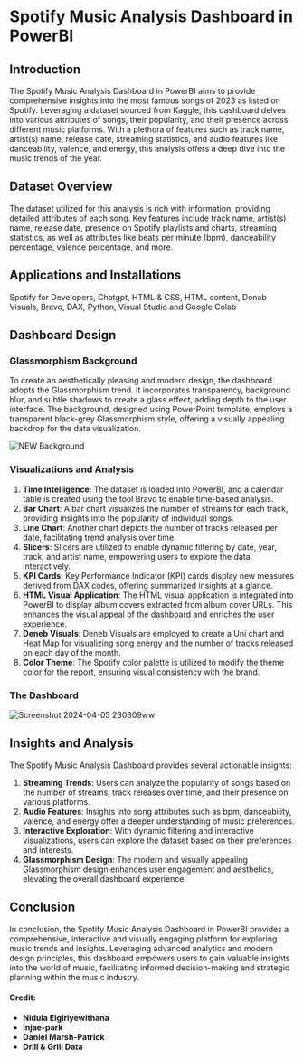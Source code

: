 # Spotify Music Analysis Dashboard in PowerBI

## Introduction
The Spotify Music Analysis Dashboard in PowerBI aims to provide comprehensive insights into the most famous songs of 2023 as listed on Spotify. Leveraging a dataset sourced from Kaggle, this dashboard delves into various attributes of songs, their popularity, and their presence across different music platforms. With a plethora of features such as track name, artist(s) name, release date, streaming statistics, and audio features like danceability, valence, and energy, this analysis offers a deep dive into the music trends of the year.

## Dataset Overview
The dataset utilized for this analysis is rich with information, providing detailed attributes of each song. Key features include track name, artist(s) name, release date, presence on Spotify playlists and charts, streaming statistics, as well as attributes like beats per minute (bpm), danceability percentage, valence percentage, and more.

## Applications and Installations
Spotify for Developers, Chatgpt, HTML & CSS, HTML content, Denab Visuals, Bravo, DAX, Python, Visual Studio and Google Colab

## Dashboard Design
### Glassmorphism Background
To create an aesthetically pleasing and modern design, the dashboard adopts the Glassmorphism trend. It incorporates transparency, background blur, and subtle shadows to create a glass effect, adding depth to the user interface. The background, designed using PowerPoint template, employs a transparent black-grey Glassmorphism style, offering a visually appealing backdrop for the data visualization.

![NEW Background](https://github.com/Mattdozie/Spotify-Music-Analysis-Dashboard-in-PowerBI/assets/100968289/e040414d-b811-4ed4-ab3f-dc630e7e00ff)

### Visualizations and Analysis
1. **Time Intelligence**: The dataset is loaded into PowerBI, and a calendar table is created using the tool Bravo to enable time-based analysis.
2. **Bar Chart**: A bar chart visualizes the number of streams for each track, providing insights into the popularity of individual songs.
3. **Line Chart**: Another chart depicts the number of tracks released per date, facilitating trend analysis over time.
4. **Slicers**: Slicers are utilized to enable dynamic filtering by date, year, track, and artist name, empowering users to explore the data interactively.
5. **KPI Cards**: Key Performance Indicator (KPI) cards display new measures derived from DAX codes, offering summarized insights at a glance.
6. **HTML Visual Application**: The HTML visual application is integrated into PowerBI to display album covers extracted from album cover URLs. This enhances the visual appeal of the dashboard and enriches the user experience.
7. **Deneb Visuals**: Deneb Visuals are employed to create a Uni chart and Heat Map for visualizing song energy and the number of tracks released on each day of the month.
8. **Color Theme**: The Spotify color palette is utilized to modify the theme color for the report, ensuring visual consistency with the brand.

### The Dashboard

![Screenshot 2024-04-05 230309ww](https://github.com/Mattdozie/Spotify-Music-Analysis-Dashboard-in-PowerBI/assets/100968289/23d2229f-102c-479f-a82a-36042720119c)


## Insights and Analysis
The Spotify Music Analysis Dashboard provides several actionable insights:
1. **Streaming Trends**: Users can analyze the popularity of songs based on the number of streams, track releases over time, and their presence on various platforms.
2. **Audio Features**: Insights into song attributes such as bpm, danceability, valence, and energy offer a deeper understanding of music preferences.
3. **Interactive Exploration**: With dynamic filtering and interactive visualizations, users can explore the dataset based on their preferences and interests.
4. **Glassmorphism Design**: The modern and visually appealing Glassmorphism design enhances user engagement and aesthetics, elevating the overall dashboard experience.

## Conclusion
In conclusion, the Spotify Music Analysis Dashboard in PowerBI provides a comprehensive, interactive and visually engaging platform for exploring music trends and insights. Leveraging advanced analytics and modern design principles, this dashboard empowers users to gain valuable insights into the world of music, facilitating informed decision-making and strategic planning within the music industry.

#### Credit: 
- **Nidula Elgiriyewithana**
- **Injae-park**
- **Daniel Marsh-Patrick**
- **Drill & Grill Data**

